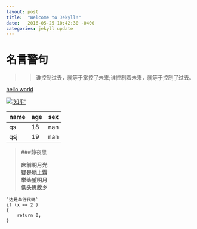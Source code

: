 ```yaml
---
layout: post
title:  "Welcome to Jekyll!"
date:   2016-05-25 10:42:30 -0400
categories: jekyll update
---
```

# 名言警句 #

>>谁控制过去，就等于掌控了未来;谁控制着未来，就等于控制了过去。

[hello world](http://www.google.hk)

[!['*知乎*'](https://static.zhihu.com/static/revved/img/ios/touch-icon-152.87c020b9.png)](http://www.zhihu.com)   

 name|age| sex   
---|---|---  
 qs|18|nan   
 qsj|19| nan  
 
 
 
 >###静夜思
>
>    **床前明月光**   
>    **疑是地上霜**    
>    **举头望明月**    
>    **低头思故乡**


	`这是单行代码`
	if (x == 2 )
	{
		return 0;
	}



